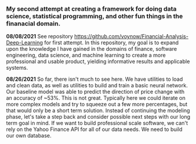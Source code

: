 ### My second attempt at creating a framework for doing data science, statistical programming, and other fun things in the finanacial domain.

**08/08/2021** See repository https://github.com/voynow/Financial-Analysis-Deep-Learning for first attempt. 
In this repository, my goal is to expand upon the knowledge I have gained in the domains of finance, software engineering, data science, and machine learning to create a more professional and usable product, yielding informative results and applicable systems.

**08/26/2021** So far, there isn't much to see here. We have utilities to load and clean data, as well as utilities to build and train a basic neural network. Our baseline model was able to predict the direction of price change with an accuracy of ~53%. This is not great. Typically here we could iterate on more complex models and try to squeeze out a few more percentages, but that would only be a short term solution. Instead of continuing the modeling phase, let's take a step back and consider possible next steps with our long term goal in mind. If we want to build professional scale software, we can't rely on the Yahoo Finance API for all of our data needs. We need to build our own database.
